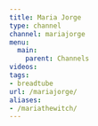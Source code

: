 ```yaml
---
title: Maria Jorge
type: channel
channel: mariajorge
menu:
  main:
    parent: Channels
videos:
tags:
- breadtube
url: /mariajorge/
aliases:
- /mariathewitch/
---
```


